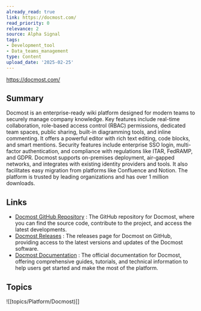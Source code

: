 ```yaml
---
already_read: true
link: https://docmost.com/
read_priority: 0
relevance: 2
source: Alpha Signal
tags:
- Development_tool
- Data_teams_management
type: Content
upload_date: '2025-02-25'
---
```


https://docmost.com/
## Summary

Docmost is an enterprise-ready wiki platform designed for modern teams to securely manage company knowledge. Key features include real-time collaboration, role-based access control (RBAC) permissions, dedicated team spaces, public sharing, built-in diagramming tools, and inline commenting. It offers a powerful editor with rich text editing, code blocks, and smart mentions. Security features include enterprise SSO login, multi-factor authentication, and compliance with regulations like ITAR, FedRAMP, and GDPR. Docmost supports on-premises deployment, air-gapped networks, and integrates with existing identity providers and tools. It also facilitates easy migration from platforms like Confluence and Notion. The platform is trusted by leading organizations and has over 1 million downloads.
## Links

- [Docmost GitHub Repository](https://github.com/docmost/docmost) : The GitHub repository for Docmost, where you can find the source code, contribute to the project, and access the latest developments.
- [Docmost Releases](https://github.com/docmost/docmost/releases) : The releases page for Docmost on GitHub, providing access to the latest versions and updates of the Docmost software.
- [Docmost Documentation](https://docmost.com/docs) : The official documentation for Docmost, offering comprehensive guides, tutorials, and technical information to help users get started and make the most of the platform.

## Topics

![[topics/Platform/Docmost)]]